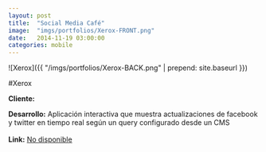 ```yaml
---
layout:	post
title:	"Social Media Café"
image:	"imgs/portfolios/Xerox-FRONT.png"
date:   2014-11-19 03:00:00
categories: mobile
---
```

![Xerox]({{ "/imgs/portfolios/Xerox-BACK.png" | prepend: site.baseurl }})

#Xerox

**Cliente:** 

**Desarrollo:** Aplicación interactiva que muestra actualizaciones de facebook y twitter en tiempo real según un query configurado desde un CMS
<br><br>
**Link:**
<a class="link" href="#" target="blank"> No disponible</a>